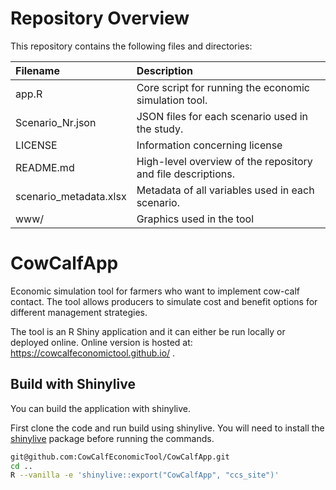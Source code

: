 # Repository Overview

This repository contains the following files and directories:

| Filename              | Description                                                          |
|:----------------------|:---------------------------------------------------------------------|
| app.R                 | Core script for running the economic simulation tool.                |
| Scenario_Nr.json      | JSON files for each scenario used in the study.                      |
| LICENSE               | Information concerning license                                       |
| README.md             | High-level overview of the repository and file descriptions.         |
| scenario_metadata.xlsx| Metadata of all variables used in each scenario.                     |
| www/                  | Graphics used in the tool                                            |

# CowCalfApp

Economic simulation tool for farmers who want to implement cow-calf contact. The tool allows producers to simulate cost and benefit options for different management strategies.

The tool is an R Shiny application and it can either be run locally or deployed online. Online version is hosted at: https://cowcalfeconomictool.github.io/ .

## Build with Shinylive

You can build the application with shinylive.

First clone the code and run build using shinylive. You will need to install the [shinylive](https://posit-dev.github.io/r-shinylive/) package before running the commands.

```bash
git@github.com:CowCalfEconomicTool/CowCalfApp.git
cd ..
R --vanilla -e 'shinylive::export("CowCalfApp", "ccs_site")'
```

